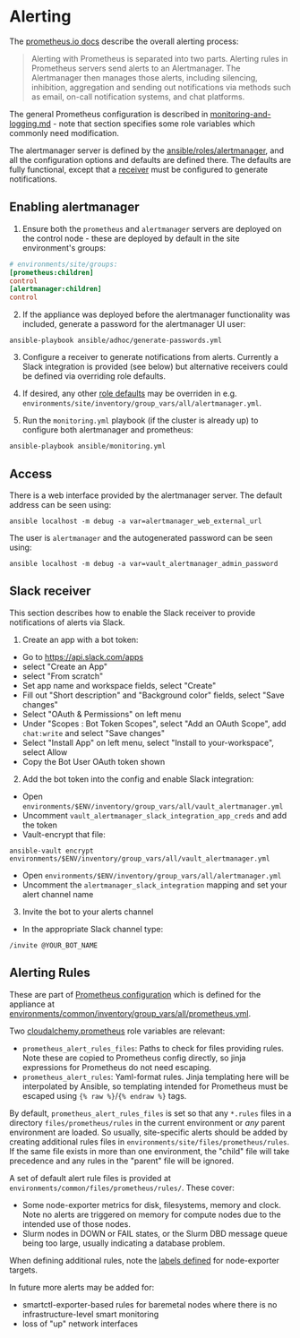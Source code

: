 # Alerting

The [prometheus.io docs](https://prometheus.io/docs/alerting/latest/overview/)
describe the overall alerting process:

> Alerting with Prometheus is separated into two parts. Alerting rules in
> Prometheus servers send alerts to an Alertmanager. The Alertmanager then
> manages those alerts, including silencing, inhibition, aggregation and
> sending out notifications via methods such as email, on-call notification
> systems, and chat platforms.

The general Prometheus configuration is described in
[monitoring-and-logging.md](./monitoring-and-logging.md#defaults-3) - note that
section specifies some role variables which commonly need modification.

The alertmanager server is defined by the [ansible/roles/alertmanager](../ansible/roles/alertmanager/README.md),
and all the configuration options and defaults are defined there. The defaults
are fully functional, except that a [receiver](https://prometheus.io/docs/alerting/latest/configuration/#receiver)
must be configured to generate notifications.

## Enabling alertmanager

1. Ensure both the `prometheus` and `alertmanager` servers are deployed on the
control node  - these are deployed by default in the site environment's groups:

```ini
# environments/site/groups:
[prometheus:children]
control
[alertmanager:children]
control
```

2. If the appliance was deployed before the alertmanager functionality was included, generate a password for the alertmanager UI user:

```shell
ansible-playbook ansible/adhoc/generate-passwords.yml
```

3. Configure a receiver to generate notifications from alerts. Currently a Slack
   integration is provided (see below) but alternative receivers could be defined
   via overriding role defaults.

4. If desired, any other [role defaults](../ansible/roles/alertmanager/README.md)
   may be overriden in e.g. `environments/site/inventory/group_vars/all/alertmanager.yml`.

5. Run the `monitoring.yml` playbook (if the cluster is already up) to configure
   both alertmanager and prometheus:

```shell
ansible-playbook ansible/monitoring.yml
```

## Access

There is a web interface provided by the alertmanager server. The default
address can be seen using:

```shell
ansible localhost -m debug -a var=alertmanager_web_external_url
```

The user is `alertmanager` and the autogenerated password can be seen using:

```shell
ansible localhost -m debug -a var=vault_alertmanager_admin_password
```

## Slack receiver

This section describes how to enable the Slack receiver to provide notifications
of alerts via Slack.

1. Create an app with a bot token:

- Go to <https://api.slack.com/apps>
- select "Create an App"
- select "From scratch"
- Set app name and workspace fields, select "Create"
- Fill out "Short description" and "Background color" fields, select "Save changes"
- Select "OAuth & Permissions" on left menu
- Under "Scopes : Bot Token Scopes", select "Add an OAuth Scope", add
  `chat:write` and select "Save changes"
- Select "Install App" on left menu, select "Install to your-workspace", select Allow
- Copy the Bot User OAuth token shown

2. Add the bot token into the config and enable Slack integration:

- Open `environments/$ENV/inventory/group_vars/all/vault_alertmanager.yml`
- Uncomment `vault_alertmanager_slack_integration_app_creds` and add the token
- Vault-encrypt that file:

```shell
ansible-vault encrypt environments/$ENV/inventory/group_vars/all/vault_alertmanager.yml
```

- Open `environments/$ENV/inventory/group_vars/all/alertmanager.yml`
- Uncomment the `alertmanager_slack_integration` mapping and set your alert channel name

3. Invite the bot to your alerts channel

- In the appropriate Slack channel type:

```text
/invite @YOUR_BOT_NAME
```

## Alerting Rules

These are part of [Prometheus configuration](https://prometheus.io/docs/prometheus/latest/configuration/alerting_rules/)
which is defined for the appliance at
[environments/common/inventory/group_vars/all/prometheus.yml](../environments/common/inventory/group_vars/all/prometheus.yml).

Two [cloudalchemy.prometheus](https://github.com/cloudalchemy/ansible-prometheus)
role variables are relevant:

- `prometheus_alert_rules_files`: Paths to check for files providing rules.
  Note these are copied to Prometheus config directly, so jinja expressions for
  Prometheus do not need escaping.
- `prometheus_alert_rules`: Yaml-format rules. Jinja templating here will be
  interpolated by Ansible, so templating intended for Prometheus must be escaped
  using `{% raw %}`/`{% endraw %}` tags.

By default, `prometheus_alert_rules_files` is set so that any `*.rules` files
in a directory `files/prometheus/rules` in the current environment or _any_
parent environment are loaded. So usually, site-specific alerts should be added
by creating additional rules files in `environments/site/files/prometheus/rules`.
If the same file exists in more than one environment, the "child" file will take
precedence and any rules in the "parent" file will be ignored.

A set of default alert rule files is provided at `environments/common/files/prometheus/rules/`.
These cover:

- Some node-exporter metrics for disk, filesystems, memory and clock. Note
  no alerts are triggered on memory for compute nodes due to the intended use
  of those nodes.
- Slurm nodes in DOWN or FAIL states, or the Slurm DBD message queue being too
  large, usually indicating a database problem.

When defining additional rules, note the [labels defined](./monitoring-and-logging.md#prometheus_node_exporter_targets) for node-exporter targets.

In future more alerts may be added for:

- smartctl-exporter-based rules for baremetal nodes where there is no
  infrastructure-level smart monitoring
- loss of "up" network interfaces
